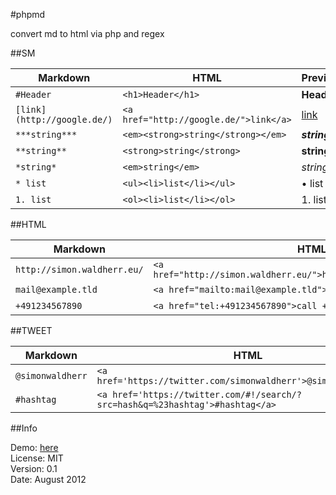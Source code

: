 #phpmd

convert md to html via php and regex

##SM

Markdown  | HTML              | Preview 
----------|-------------------|---------
`#Header` | `<h1>Header</h1>` | **Header** 
`[link](http://google.de/)` | `<a href="http://google.de/">link</a>` | [link](http://google.de/)
`***string***` | `<em><strong>string</strong></em>` | ***string***
`**string**` | `<strong>string</strong>` | **string**
`*string*` | `<em>string</em>` | *string*
`* list` | `<ul><li>list</li></ul>` | &bull; list
`1. list` | `<ol><li>list</li></ol>` | 1. list


##HTML

Markdown  | HTML              | Preview 
----------|-------------------|---------
`http://simon.waldherr.eu/` | `<a href="http://simon.waldherr.eu/">http://simon.waldherr.eu/</a>` | <http://simon.waldherr.eu/>
`mail@example.tld` | `<a href="mailto:mail@example.tld">mail@example.tld</a>` | <mail@example.tld>
`+491234567890` | `<a href="tel:+491234567890">call +491234567890</a>` | [call +491234567890](tel:+491234567890)


##TWEET

Markdown  | HTML              | Preview 
----------|-------------------|---------
`@simonwaldherr` | `<a href='https://twitter.com/simonwaldherr'>@simonwaldherr</a>` | [@simonwaldherr](https://twitter.com/simonwaldherr)
`#hashtag` | `<a href='https://twitter.com/#!/search/?src=hash&q=%23hashtag'>#hashtag</a>` | [\#hashtag](https://twitter.com/#!/search/?src=hash&q=%23hashtag)

##Info

Demo: [here](http://cdn.simon.waldherr.eu/projects/phpmd/)  
License: MIT  
Version: 0.1  
Date: August 2012
